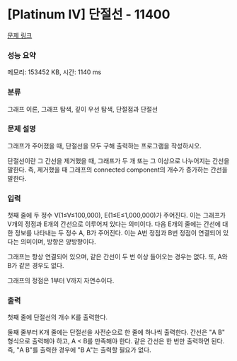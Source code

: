 # [Platinum IV] 단절선 - 11400 

[문제 링크](https://www.acmicpc.net/problem/11400) 

### 성능 요약

메모리: 153452 KB, 시간: 1140 ms

### 분류

그래프 이론, 그래프 탐색, 깊이 우선 탐색, 단절점과 단절선

### 문제 설명

<p>그래프가 주어졌을 때, 단절선을 모두 구해 출력하는 프로그램을 작성하시오.</p>

<p>단절선이란 그 간선을 제거했을 때, 그래프가 두 개 또는 그 이상으로 나누어지는 간선을 말한다. 즉, 제거했을 때 그래프의 connected component의 개수가 증가하는 간선을 말한다.</p>

### 입력 

 <p>첫째 줄에 두 정수 V(1≤V≤100,000), E(1≤E≤1,000,000)가 주어진다. 이는 그래프가 V개의 정점과 E개의 간선으로 이루어져 있다는 의미이다. 다음 E개의 줄에는 간선에 대한 정보를 나타내는 두 정수 A, B가 주어진다. 이는 A번 정점과 B번 정점이 연결되어 있다는 의미이며, 방향은 양방향이다.</p>

<p>그래프는 항상 연결되어 있으며, 같은 간선이 두 번 이상 들어오는 경우는 없다. 또, A와 B가 같은 경우도 없다.</p>

<p>그래프의 정점은 1부터 V까지 자연수이다.</p>

### 출력 

 <p>첫째 줄에 단절선의 개수 K를 출력한다.</p>

<p>둘째 줄부터 K개 줄에는 단절선을 사전순으로 한 줄에 하나씩 출력한다. 간선은 "A B" 형식으로 출력해야 하고, A < B를 만족해야 한다. 같은 간선은 한 번만 출력하면 된다. 즉, "A B"를 출력한 경우에 "B A"는 출력할 필요가 없다.</p>

